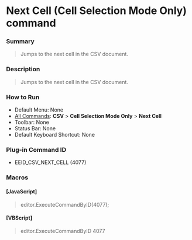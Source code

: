 # Next Cell (Cell Selection Mode Only) command

### Summary

> Jumps to the next cell in the CSV document.

### Description

> Jumps to the next cell in the CSV document.

### How to Run

- Default Menu: None
- [All Commands](../tools/all_commands): **CSV** \> **Cell Selection Mode Only** \> **Next Cell**
- Toolbar: None
- Status Bar: None
- Default Keyboard Shortcut: None

### Plug-in Command ID

- EEID\_CSV\_NEXT\_CELL (4077)

### Macros

#### \[JavaScript\]

> editor.ExecuteCommandByID(4077);

#### \[VBScript\]

> editor.ExecuteCommandByID 4077
